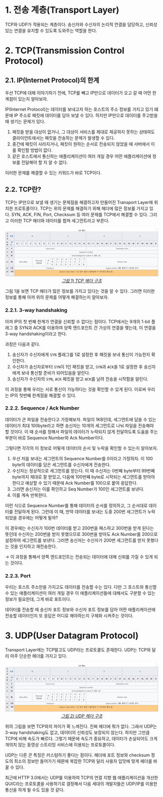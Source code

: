 # 1. 전송 계층(Transport Layer)

TCP와 UDP가 적용되는 계층이다. 송신자와 수신자의 논리적 연결을 담당하고, 신뢰성 있는 연결을 유지할 수 있도록 도와주는 역할을 한다.

# 2. TCP(Transmission Control Protocol)

## 2.1. IP(Internet Protocol)의 한계

우선 TCP에 대해 이야기하기 전에, TCP를 빼고 IP만으로 데이터가 오고 갈 때 어떤 한계점이 있는지 알아보자.

IP(Internet Protocol)는 데이터를 보내고자 하는 호스트의 주소 정보를 가지고 있기 떄문에 IP 주소로 패킷에 데이터를 담아 보낼 수 있다. 하지만 IP만으로 데이터를 주고받을 때 생기는 문제가 있다.

1. 패킷을 받을 대상이 없거나, 그 대상이 서비스를 제대로 제공하지 못하는 상태여도 클라이언트에서는 패킷을 전송하는 문제가 발생할 수 있다.
2. 중간에 패킷이 사라지거나, 패킷이 원하는 순서로 전송되지 않았을 때 서버에서 이를 확인할 방법이 없다.
3. 같은 호스트에서 통신하는 애플리케이션이 여러 개일 경우 어떤 애플리케이션에 정보를 전달해야 할 지 알 수 없다.

이러한 문제를 해결할 수 있는 키워드가 바로 TCP이다.

## 2.2. TCP란?

TCP는 IP만으로 보낼 때 생기는 문제점을 해결하고자 만들어진 Transport Layer에 위치한 프로토콜이다. TCP는 위의 문제를 해결하기 위해 헤더에 많은 정보를 가지고 있다. SYN, ACK, FIN, Port, Checksum 등 여러 문제를 TCP에서 해결할 수 있다. 그리고 이러한 TCP 헤더와 데이터를 합쳐 세그먼트라고 부른다.

<p align="center">
    <a href="https://ko.wikipedia.org/wiki/%EC%A0%84%EC%86%A1_%EC%A0%9C%EC%96%B4_%ED%94%84%EB%A1%9C%ED%86%A0%EC%BD%9C">
        <img src="../images/TCP header.png"><br>
        <em>그림 1) TCP 헤더 구조</em>
    </a>
</p>

그림 1을 보면 TCP 헤더가 많은 정보를 가지고 있다는 것을 알 수 있다. 그러면 이러한 정보를 통해 아까 위의 문제를 어떻게 해결하는지 알아보자.

### 2.2.1. 3-way handshaking

아까 IP의 첫 번째 한계가 연결을 신뢰할 수 없다는 점이다. TCP에서는 9개의 1-bit 플래그 중 SYN과 ACK를 이용하여 양쪽 엔드포인트 간 가상의 연결을 맺는데, 이 연결을 3-way handshaking이라고 한다.

과정은 다음과 같다.

1. 송신자가 수신자에게 `SYN` 플래그를 1로 설정한 후 패킷을 보내 통신이 가능한지 확인한다.
2. 수신자가 송신자로부터 `SYN`이 1인 패킷을 받고, `SYN`과 `ACK`을 1로 설정한 후 송신자에게 보내 통신할 준비가 되어있음을 알린다.
3. 송신자가 수신자의 `SYN`, `ACK` 패킷을 받고 `ACK`를 날려 전송을 시작함을 알린다.

이 과정을 통해 우리는 서로 통신이 가능하다는 것을 확인할 수 있게 된다. 이로써 우리는 IP의 첫번째 한계점을 해결할 수 있다.

### 2.2.2. Sequence / Ack Number

데이터가 큰 파일을 전송한다고 가정해보자. 파일이 1KB인데, 세그먼트에 담을 수 있는 데이터가 최대 100byte라고 하면 송신자는 10개의 세그먼트로 나눠 파일을 전송해야 할 것이다. 이 때 순서를 정해서 파일의 데이터가 누락되지 않게 전달하도록 도움을 주는 부분이 바로 Sequence Number와 Ack Number이다.

그렇다면 각각의 이 정보로 어떻게 데이터의 순서 및 누락을 확인할 수 있는지 알아보자.

1. 우선 처음 보내는 세그먼트의 Sequence Number를 0이라고 가정하자. 이 100 byte의 데이터를 담은 세그먼트를 수신자에게 전송한다.
2. 수신자는 정상적으로 세그먼트를 받는다. 이 때 수신자는 0번째 byte부터 99번째 byte까지 제대로 잘 받았고, 다음에 100번째 byte로 시작되는 세그먼트를 받아야 한다고 예상할 수 있기 때문에 Ack Number를 100으로 붙여 응답한다.
3. 그러면 송신자는 이를 확인하고 Seq Number가 100인 세그먼트를 보낸다.
4. 이를 계속 반복한다.

이런 식으로 Sequence Number를 통해 데이터의 순서를 정의하고, 그 순서대로 데이터를 전달하게 된다. 그런데 이 때, 만약 데이터를 보내는 도중 200번 세그먼트가 누락되었을 경우에는 어떻게 될까?

이 경우에는 수신자가 100번 데이터를 받고 200번을 패스하고 300번을 받게 된다는 뜻인데 수신자는 200번을 받지 못했으므로 300번을 받아도 Ack Number를 200으로 설정하여 세그먼트를 보낸다. 그러면 송신자는 수신자가 200번 세그먼트를 받지 못했다는 것을 인지하고 재전송한다.

→ 이 과정을 통해서 양쪽 엔드포인트는 전송되는 데이터에 대해 신뢰를 가질 수 있게 되는 것이다.

### 2.2.3. Port

우리는 호스트 주소만을 가지고도 데이터를 전송할 수는 있다. 다만 그 호스트와 통신할 수 있는 애플리케이션이 여러 개일 경우 이 애플리케이션들에 대해서도 구분할 수 있는 정보가 필요한데, 그게 바로 포트이다.

데이터를 전송할 때 송신자 포트 정보와 수신자 포트 정보를 담아 어떤 애플리케이션에 전송할 데이터인지 또 응답은 어디로 해야하는지 구체화 시켜주는 것이다.

# 3. UDP(User Datagram Protocol)

Transport Layer에는 TCP말고도 UDP라는 프로토콜도 존재한다. UDP는 TCP와 달리 아주 단순한 헤더를 가지고 있다.

<p align="center">
    <a href="https://ko.wikipedia.org/wiki/%EC%82%AC%EC%9A%A9%EC%9E%90_%EB%8D%B0%EC%9D%B4%ED%84%B0%EA%B7%B8%EB%9E%A8_%ED%94%84%EB%A1%9C%ED%86%A0%EC%BD%9C">
        <img src="../images/UDP header.png"><br>
        <em>그림 2) UDP 헤더 구조</em>
    </a>
</p>

위의 그림을 보면 TCP와의 차이가 확 느껴진다. 진짜 헤더에 뭐가 없다. 그래서 UDP는 3-way handshaking도 없고, 데이터의 신뢰성도 보장되지 않는다. 하지만 그만큼 TCP에 비해 속도가 빠르다. 그렇기 때문에 속도가 중요하고, 데이터가 손실되어도 크게 개의치 않는 동영상 스트리밍 서비스에 이용되는 프로토콜이다.

UDP는 다른 큰 특징은 커스텀하기 좋다는 점이다. 헤더에 포트 정보와 checksum 정도의 최소의 정보만 들어가기 때문에 복잡한 TCP와 달리 사용자 입맛에 맞게 헤더를 바꿀 수 있다.

최근에 HTTP 3.0에서는 UDP를 이용하여 TCP의 연결 지향 웹 애플리케이션을 개선한 QUIC라는 프로토콜을 사용하기로 결정해서 다음 세대의 개발자들은 UDP/IP를 이용한 통신을 하게 될 수도 있을 것 같다.
